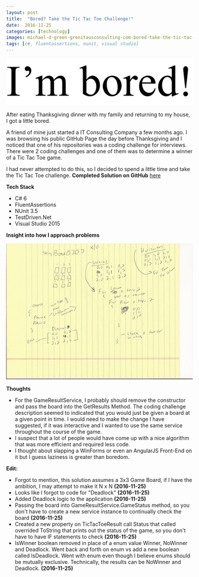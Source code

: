 ```yaml
---
layout: post
title:  "Bored? Take the Tic Tac Toe Challenge!"
date:  2016-11-25
categories: [technology]
images: michael-d-green-grenitausconsulting-com-bored-take-the-tic-tac-toe-challenge-001.jpg
tags: [c#, fluentassertions, nunit, visual studio]
---
```


![Blogs - Michaeldeongreen](https://raw.githubusercontent.com/michaeldeongreen/michaeldeongreen.github.io/master/static/img/_posts/michael-d-green-grenitausconsulting-com-bored-take-the-tic-tac-toe-challenge-001.jpg)

After eating Thanksgiving dinner with my family and returning to my house, I got a little bored.  
  
A friend of mine just started a IT Consulting Company a few months ago. I was browsing his public GitHub Page the day before Thanksgiving and I noticed that one of his repositories was a coding challenge for interviews. There were 2 coding challenges and one of them was to determine a winner of a Tic Tac Toe game.  
  
I had never attempted to do this, so I decided to spend a little time and take the Tic Tac Toe challenge. **Completed Solution on GitHub** [here](https://github.com/michaeldeongreen/TicTacToe)  
  
**Tech Stack**  
  
* C# 6
* FluentAssertions
* NUnit 3.5
* TestDriven.Net
* Visual Studio 2015

**Insight into how I approach problems**  
  
[![michael-d-green-grenitausconsulting-com-bored-take-the-tic-tac-toe-challenge-002](https://raw.githubusercontent.com/michaeldeongreen/michaeldeongreen.github.io/master/static/img/_posts/michael-d-green-grenitausconsulting-com-bored-take-the-tic-tac-toe-challenge-002.png)](https://raw.githubusercontent.com/michaeldeongreen/michaeldeongreen.github.io/master/static/img/_posts/michael-d-green-grenitausconsulting-com-bored-take-the-tic-tac-toe-challenge-002.png)  
  
**Thoughts**  
  
* For the GameResultService, I probably should remove the constructor and pass the board into the GetResults Method. The coding challenge description seemed to indicated that you would just be given a board at a given point in time. I would need to make the change I have suggested, if it was interactive and I wanted to use the same service throughout the course of the game.
* I suspect that a lot of people would have come up with a nice algorithm that was more efficient and required less code.
* I thought about slapping a WinForms or even an AngularJS Front-End on it but I guess laziness is greater than boredom.

**Edit:**  
  
* Forgot to mention, this solution assumes a 3x3 Game Board, if I have the ambition, I may attempt to make it N x N **(2016-11-25)**
* Looks like I forgot to code for "Deadlock" **(2016-11-25)**
* Added Deadlock logic to the application **(2016-11-25)**
* Passing the board into GameResultService.GameStatus method, so you don't have to create a new service instance to continually check the board **(2016-11-25)**
* Created a new property on TicTacToeResult call Status that called overrided ToString that prints out the status of the game, so you don't have to have IF statements to check **(2016-11-25)**
* IsWinner boolean removed in place of a enum value Winner, NoWinner and Deadlock. Went back and forth on enum vs add a new boolean called IsDeadlock. Went with enum even though I believe enums should be mutually exclusive. Technically, the results can be NoWinner and Deadlock. **(2016-11-25)**
